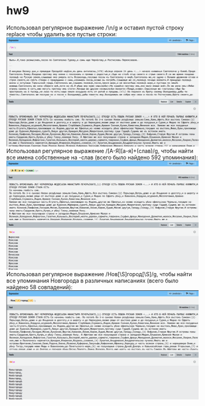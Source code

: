 # hw9
Использовал регулярное выражение /\n/g и оставил пустой строку replace чтобы удалить все пустые строки:
![image1](https://github.com/ksbahurinsky/hw9/blob/master/удаление%20пустых%20строк.png)
Использовал регулярное выражение /[А-Я][а-я]+(слав)/g, чтобы найти все имена собственные на -слав (всего было найдено 592 упоминания):
![image2](https://github.com/ksbahurinsky/hw9/blob/master/поиск%20-слав.png)
Использовал регулярное выражение /Нов[\S]город[\S]/g, чтобы найти все упоминания Новгорода в различных написаниях (всего было найдено 58 совпадений):
![image3](https://github.com/ksbahurinsky/hw9/blob/master/новгород.png)
